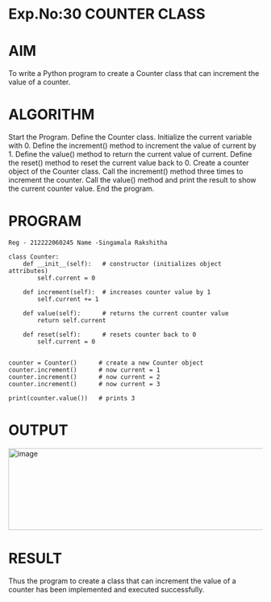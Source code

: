 # Exp.No:30 COUNTER CLASS
# AIM
To write a Python program to create a Counter class that can increment the value of a counter.

# ALGORITHM
Start the Program. Define the Counter class. Initialize the current variable with 0. Define the increment() method to increment the value of current by 1. Define the value() method to return the current value of current. Define the reset() method to reset the current value back to 0. Create a counter object of the Counter class. Call the increment() method three times to increment the counter. Call the value() method and print the result to show the current counter value. End the program.

# PROGRAM
~~~
Reg - 212222060245 Name -Singamala Rakshitha

class Counter:
    def __init__(self):   # constructor (initializes object attributes)
        self.current = 0

    def increment(self):  # increases counter value by 1
        self.current += 1

    def value(self):      # returns the current counter value
        return self.current

    def reset(self):      # resets counter back to 0
        self.current = 0


counter = Counter()      # create a new Counter object
counter.increment()      # now current = 1
counter.increment()      # now current = 2
counter.increment()      # now current = 3

print(counter.value())   # prints 3
~~~
# OUTPUT
<img width="652" height="162" alt="image" src="https://github.com/user-attachments/assets/a4eadb28-b419-43fa-a270-ed72bf0330ad" />


# RESULT
Thus the program to create a class that can increment the value of a counter has been implemented and executed successfully.
